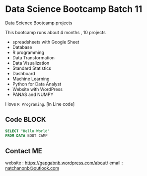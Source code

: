 # Data Science Bootcamp Batch 11
Data Science Bootcamp projects



This bootcamp runs about 4 months , 10 projects 

- spreadsheets with Google Sheet
- Database
- R programming
- Data Transformation
- Data Visualization
- Standard Statistics
- Dashboard
- Machine Learning
- Python for Data Analyst
- Website with WordPress
- PANAS and NUMPY

I love `R Programing`. [in Line code]

## Code BLOCK
``` sql
SELECT "Hello World" 
FROM DATA BOOT CAMP
```

## Contact ME
website : https://gapgabnb.wordpress.com/about/
email : natchanonb@outlook.com 
